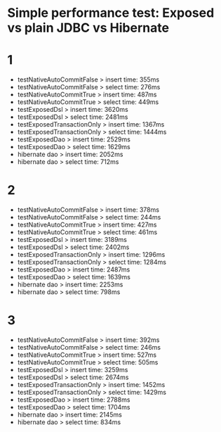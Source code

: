 # Simple performance test: Exposed vs plain JDBC vs Hibernate

# 1
- testNativeAutoCommitFalse > insert time: 355ms
- testNativeAutoCommitFalse > select time: 276ms
- testNativeAutoCommitTrue > insert time: 487ms
- testNativeAutoCommitTrue > select time: 449ms
- testExposedDsl > insert time: 3620ms
- testExposedDsl > select time: 2481ms
- testExposedTransactionOnly > insert time: 1367ms
- testExposedTransactionOnly > select time: 1444ms
- testExposedDao > insert time: 2529ms
- testExposedDao > select time: 1629ms
- hibernate dao > insert time: 2052ms
- hibernate dao > select time: 712ms

# 2
- testNativeAutoCommitFalse > insert time: 378ms
- testNativeAutoCommitFalse > select time: 244ms
- testNativeAutoCommitTrue > insert time: 427ms
- testNativeAutoCommitTrue > select time: 461ms
- testExposedDsl > insert time: 3189ms
- testExposedDsl > select time: 2402ms
- testExposedTransactionOnly > insert time: 1296ms
- testExposedTransactionOnly > select time: 1284ms
- testExposedDao > insert time: 2487ms
- testExposedDao > select time: 1639ms
- hibernate dao > insert time: 2253ms
- hibernate dao > select time: 798ms

# 3
- testNativeAutoCommitFalse > insert time: 392ms
- testNativeAutoCommitFalse > select time: 246ms
- testNativeAutoCommitTrue > insert time: 527ms
- testNativeAutoCommitTrue > select time: 505ms
- testExposedDsl > insert time: 3259ms
- testExposedDsl > select time: 2674ms
- testExposedTransactionOnly > insert time: 1452ms
- testExposedTransactionOnly > select time: 1429ms
- testExposedDao > insert time: 2788ms
- testExposedDao > select time: 1704ms
- hibernate dao > insert time: 2145ms
- hibernate dao > select time: 834ms